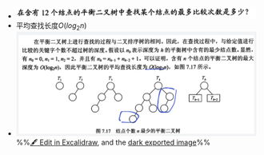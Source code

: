 - ![](attachments/Pasted%20image%2020221030165659.png)
- 平均查找长度$O(log_{2}n)$
- ![](attachments/AVL%E6%A0%91%E7%9A%84%E6%9F%A5%E6%89%BE%202022-10-30%2016.57.55.excalidraw.svg)
%%[🖋 Edit in Excalidraw](attachments/AVL%E6%A0%91%E7%9A%84%E6%9F%A5%E6%89%BE%202022-10-30%2016.57.55.excalidraw.md), and the [dark exported image](attachments/AVL%E6%A0%91%E7%9A%84%E6%9F%A5%E6%89%BE%202022-10-30%2016.57.55.excalidraw.dark.svg)%%